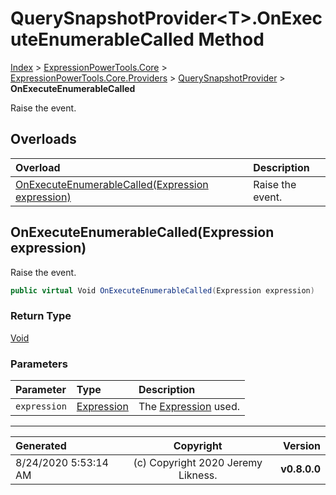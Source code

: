 ﻿# QuerySnapshotProvider&lt;T>.OnExecuteEnumerableCalled Method

[Index](../index.md) > [ExpressionPowerTools.Core](ExpressionPowerTools.Core.a.md) > [ExpressionPowerTools.Core.Providers](ExpressionPowerTools.Core.Providers.n.md) > [QuerySnapshotProvider<T>](ExpressionPowerTools.Core.Providers.QuerySnapshotProvider`1.cs.md) > **OnExecuteEnumerableCalled**

Raise the event.

## Overloads

| Overload | Description |
| :-- | :-- |
| [OnExecuteEnumerableCalled(Expression expression)](#onexecuteenumerablecalledexpression-expression) | Raise the event. |
## OnExecuteEnumerableCalled(Expression expression)

Raise the event.

```csharp
public virtual Void OnExecuteEnumerableCalled(Expression expression)
```

### Return Type

 [Void](https://docs.microsoft.com/dotnet/api/system.void) 

### Parameters

| Parameter | Type | Description |
| :-- | :-- | :-- |
| `expression` | [Expression](https://docs.microsoft.com/dotnet/api/system.linq.expressions.expression) | The [Expression](https://docs.microsoft.com/dotnet/api/system.linq.expressions.expression) used. |



---

| Generated | Copyright | Version |
| :-- | :-: | --: |
| 8/24/2020 5:53:14 AM | (c) Copyright 2020 Jeremy Likness. | **v0.8.0.0** |
